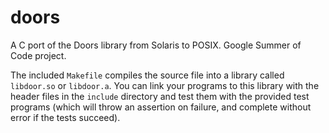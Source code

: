 # doors
A C port of the Doors library from Solaris to POSIX.  Google Summer of Code project.

The included `Makefile` compiles the source file into a library called `libdoor.so` or `libdoor.a`.  You can link your programs to this library with the header files in the `include` directory and test them with the provided test programs (which will throw an assertion on failure, and complete without error if the tests succeed).
